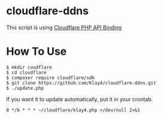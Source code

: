 # cloudflare-ddns

This script is using [Cloudflare PHP API Binding](https://support.cloudflare.com/hc/en-us/articles/115001661191-Cloudflare-PHP-API-Binding)

# How To Use
```
$ mkdir coudflare
$ cd cloudflare
$ composer require cloudflare/sdk
$ git clone https://github.com/Klay4/cloudflare-ddns.git
$ ./update.php
```

If you want it to update automatically, put it in your crontab.
```
0 */6 * * * ~/cloudflare/klay4.php >/dev/null 2>&1
```
